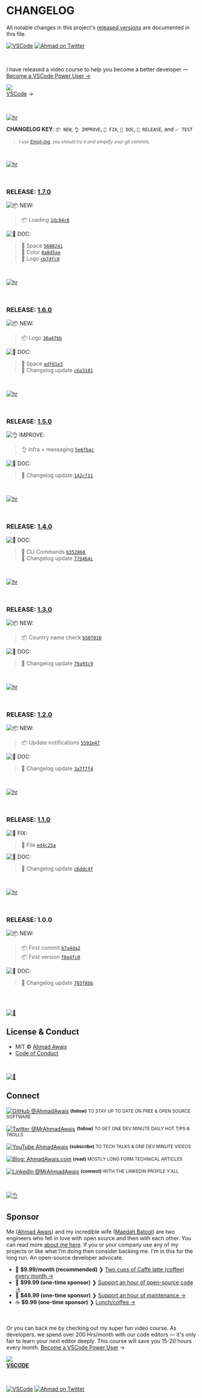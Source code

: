 # CHANGELOG

All notable changes in this project's [released versions](../../releases) are documented in this file.

[![VSCode](https://img.shields.io/badge/-VSCode.pro%20%E2%86%92-gray.svg?colorB=4D2AFF)](https://VSCode.pro/?utm_source=GitHubFOSS)
[![Ahmad on Twitter](https://img.shields.io/twitter/follow/mrahmadawais.svg?style=social&label=Follow%20@MrAhmadAwais)](https://twitter.com/mrahmadawais/)

<br>

I have released a video course to help you become a better developer — <a href="https://vscode.pro/?utm_source=GitHubFOSS" target="_blank">Become a VSCode Power User →</a></p>

<a href="https://vscode.pro/?utm_source=GitHubFOSS" target="_blank"><img src="https://raw.githubusercontent.com/ahmadawais/stuff/master/images/vscodepro/VSCode.jpeg" /><br>VSCode</a> →

<br>

[![hr](https://raw.githubusercontent.com/ahmadawais/stuff/master/images/git/hr.png)](/)

**CHANGELOG KEY**: `📦 NEW`, `👌 IMPROVE`, `🐛 FIX`, `📖 DOC`, `🚀 RELEASE`, and `✅ TEST`

<small>

> _I use [Emoji-log](https://github.com/ahmadawais/Emoji-Log), you should try it and simplify your git commits._

</small>

<br>

[![hr](https://raw.githubusercontent.com/ahmadawais/stuff/master/images/git/hr.png)](/)

<br>

### RELEASE: [1.7.0](https://github.com/ahmadawais/corona-cli/compare/1.6.0...1.7.0)

![📦 NEW:](https://img.shields.io/badge/-NEW-gray.svg?colorB=3778FF)

> 📦 Loading [`1dc84c6`](https://github.com/ahmadawais/corona-cli/commit/1dc84c6f544781bcb385e71164bcfb1e4e751eb8) <br>

![📖 DOC:](https://img.shields.io/badge/-DOCS-gray.svg?colorB=978CD4)

> 📖 Space [`5680241`](https://github.com/ahmadawais/corona-cli/commit/5680241f60fe3e30dbac678366ca820c9f109b6b) <br>
> 📖 Color [`0a8d5ae`](https://github.com/ahmadawais/corona-cli/commit/0a8d5aea809cb58eef5578589ec0277c8ffd21b8) <br>
> 📖 Logo [`cb7dfc8`](https://github.com/ahmadawais/corona-cli/commit/cb7dfc858f0bc636b5b57a7dbd6d487a67a15cea) <br>

<br>

[![hr](https://raw.githubusercontent.com/ahmadawais/stuff/master/images/git/hr.png)](/)

<br>

### RELEASE: [1.6.0](https://github.com/ahmadawais/corona-cli/compare/1.5.0...1.6.0)

![📦 NEW:](https://img.shields.io/badge/-NEW-gray.svg?colorB=3778FF)

> 📦 Logo [`30a47bb`](https://github.com/ahmadawais/corona-cli/commit/30a47bbca5203573ae3c9e41d9bde6421d618637) <br>

![📖 DOC:](https://img.shields.io/badge/-DOCS-gray.svg?colorB=978CD4)

> 📖 Space [`adfd1e3`](https://github.com/ahmadawais/corona-cli/commit/adfd1e37ae195b24cfb908cb1bcd3248c64a141d) <br>
> 📖 Changelog update [`c6a3101`](https://github.com/ahmadawais/corona-cli/commit/c6a3101400eb3e716bfbe4b48cea3317335b5273) <br>

<br>

[![hr](https://raw.githubusercontent.com/ahmadawais/stuff/master/images/git/hr.png)](/)

<br>

### RELEASE: [1.5.0](https://github.com/ahmadawais/corona-cli/compare/1.4.0...1.5.0)

![👌 IMPROVE:](https://img.shields.io/badge/-IMPROVEMENT-gray.svg?colorB=39AA54)

> 👌 Infra + messaging [`5e6fbac`](https://github.com/ahmadawais/corona-cli/commit/5e6fbac1334a41ca233e7f89359c63e0a41c687e) <br>

![📖 DOC:](https://img.shields.io/badge/-DOCS-gray.svg?colorB=978CD4)

> 📖 Changelog update [`142cf11`](https://github.com/ahmadawais/corona-cli/commit/142cf1129615f7e52fc09516c2e35547ec3dbf66) <br>

<br>

[![hr](https://raw.githubusercontent.com/ahmadawais/stuff/master/images/git/hr.png)](/)

<br>

### RELEASE: [1.4.0](https://github.com/ahmadawais/corona-cli/compare/1.3.0...1.4.0)

![📖 DOC:](https://img.shields.io/badge/-DOCS-gray.svg?colorB=978CD4)

> 📖 CLI Commands [`b352868`](https://github.com/ahmadawais/corona-cli/commit/b352868a760ee574778917dfa6c98807d86ee66b) <br>
> 📖 Changelog update [`779464c`](https://github.com/ahmadawais/corona-cli/commit/779464c93060a398cc2061c30aa7070375a2ec9d) <br>

<br>

[![hr](https://raw.githubusercontent.com/ahmadawais/stuff/master/images/git/hr.png)](/)

<br>

### RELEASE: [1.3.0](https://github.com/ahmadawais/corona-cli/compare/1.2.0...1.3.0)

![📦 NEW:](https://img.shields.io/badge/-NEW-gray.svg?colorB=3778FF)

> 📦 Country name check [`b50f010`](https://github.com/ahmadawais/corona-cli/commit/b50f010643048f9a12fcf2666df20dad99713095) <br>

![📖 DOC:](https://img.shields.io/badge/-DOCS-gray.svg?colorB=978CD4)

> 📖 Changelog update [`70a93c9`](https://github.com/ahmadawais/corona-cli/commit/70a93c9970042f3944e26e5becdb1a2ed9d75412) <br>

<br>

[![hr](https://raw.githubusercontent.com/ahmadawais/stuff/master/images/git/hr.png)](/)

<br>

### RELEASE: [1.2.0](https://github.com/ahmadawais/corona-cli/compare/1.1.0...1.2.0)

![📦 NEW:](https://img.shields.io/badge/-NEW-gray.svg?colorB=3778FF)

> 📦 Update notifications [`5591e47`](https://github.com/ahmadawais/corona-cli/commit/5591e473f76b02738b387142818f8529297c4c97) <br>

![📖 DOC:](https://img.shields.io/badge/-DOCS-gray.svg?colorB=978CD4)

> 📖 Changelog update [`3a7f7f4`](https://github.com/ahmadawais/corona-cli/commit/3a7f7f4ebc75207ba8a06ba07afb1224bc9ff2ea) <br>

<br>

[![hr](https://raw.githubusercontent.com/ahmadawais/stuff/master/images/git/hr.png)](/)

<br>

### RELEASE: [1.1.0](https://github.com/ahmadawais/corona-cli/compare/1.0.0...1.1.0)

![🐛 FIX:](https://img.shields.io/badge/-FIX-gray.svg?colorB=ff6347)

> 🐛 File [`ed4c25a`](https://github.com/ahmadawais/corona-cli/commit/ed4c25a28b2802f1ce7570fc20b7990b6b5b9a0f) <br>

![📖 DOC:](https://img.shields.io/badge/-DOCS-gray.svg?colorB=978CD4)

> 📖 Changelog update [`c6ddc4f`](https://github.com/ahmadawais/corona-cli/commit/c6ddc4faea14fc40de3882ff2a69c1cdba9c11fb) <br>

<br>

[![hr](https://raw.githubusercontent.com/ahmadawais/stuff/master/images/git/hr.png)](/)

<br>

### RELEASE: 1.0.0

![📦 NEW:](https://img.shields.io/badge/-NEW-gray.svg?colorB=3778FF)

> 📦 First commit [`b7a4da2`](https://github.com/ahmadawais/corona-cli/commit/b7a4da28f4832a8e18417c50b4c2e7bf2efcd10f) <br>
> 📦 First version [`f0e4fc0`](https://github.com/ahmadawais/corona-cli/commit/f0e4fc0565ac73ec7e48f63c29fe259b787a0ea7) <br>

![📖 DOC:](https://img.shields.io/badge/-DOCS-gray.svg?colorB=978CD4)

> 📖 Changelog update [`703f8bb`](https://github.com/ahmadawais/corona-cli/commit/703f8bbeccd539502d67baabfcf945011ae0f6b0) <br>

<br>

<br>

[![📃](https://raw.githubusercontent.com/ahmadawais/stuff/master/images/git/license.png)](/)

## License & Conduct

- MIT © [Ahmad Awais](https://twitter.com/MrAhmadAwais/)
- [Code of Conduct](code-of-conduct.md)

<br>

[![🙌](https://raw.githubusercontent.com/ahmadawais/stuff/master/images/git/connect.png)](/)

## Connect

<div align="left">
<p><a href="https://github.com/ahmadawais"><img alt="GitHub @AhmadAwais" align="center" src="https://img.shields.io/badge/GITHUB-gray.svg?colorB=6cc644&colorA=6cc644&style=flat" /></a>&nbsp;<small><strong>(follow)</strong> TO STAY UP TO DATE ON FREE & OPEN SOURCE SOFTWARE</small></p>
<p><a href="https://twitter.com/MrAhmadAwais/"><img alt="Twitter @MrAhmadAwais" align="center" src="https://img.shields.io/badge/TWITTER-gray.svg?colorB=1da1f2&colorA=1da1f2&style=flat" /></a>&nbsp;<small><strong>(follow)</strong> TO GET ONE DEV MINUTE DAILY HOT TIPS & TROLLS</small></p>
<p><a href="https://www.youtube.com/AhmadAwais"><img alt="YouTube AhmadAwais" align="center" src="https://img.shields.io/badge/YOUTUBE-gray.svg?colorB=ff0000&colorA=ff0000&style=flat" /></a>&nbsp;<small><strong>(subscribe)</strong> TO TECH TALKS & ONE DEV MINUTE VIDEOS</small></p>
<p><a href="https://AhmadAwais.com/"><img alt="Blog: AhmadAwais.com" align="center" src="https://img.shields.io/badge/MY%20BLOG-gray.svg?colorB=4D2AFF&colorA=4D2AFF&style=flat" /></a>&nbsp;<small><strong>(read)</strong> MOSTLY LONG FORM TECHNICAL ARTICLES</small></p>
<p><a href="https://www.linkedin.com/in/MrAhmadAwais/"><img alt="LinkedIn @MrAhmadAwais" align="center" src="https://img.shields.io/badge/LINKEDIN-gray.svg?colorB=0077b5&colorA=0077b5&style=flat" /></a>&nbsp;<small><strong>(connect)</strong> WITH THE LINKEDIN PROFILE Y'ALL</small></p>
</div>

<br>

[![👌](https://raw.githubusercontent.com/ahmadawais/stuff/master/images/git/sponsor.png)](/)

## Sponsor

Me ([Ahmad Awais](https://twitter.com/mrahmadawais/)) and my incredible wife ([Maedah Batool](https://twitter.com/MaedahBatool/)) are two engineers who fell in love with open source and then with each other. You can read more [about me here](https://ahmadawais.com/about). If you or your company use any of my projects or like what I’m doing then consider backing me. I'm in this for the long run. An open-source developer advocate.

- 🌟  **$9.99/month (recommended)** ❯ [Two cups of Caffè latte (coffee) every month →](https://pay.paddle.com/checkout/540217)
- 🚀  **$99.99 (one-time sponsor)** ❯ [Support an hour of open-source code →](https://pay.paddle.com/checkout/515568)
- 🔰  **$49.99 (one-time sponsor)** ❯ [Support an hour of maintenance →](https://pay.paddle.com/checkout/527253)
- ☕️  **$9.99 (one-time sponsor)** ❯ [Lunch/coffee →](https://pay.paddle.com/checkout/527254)

<br>

Or you can back me by checking out my super fun video course. As developers, we spend over 200 Hrs/month with our code editors — it's only fair to learn your next editor deeply. This course will save you 15-20 hours every month.  <a href="https://vscode.pro/?utm_source=GitHubFOSS" target="_blank">Become a VSCode Power User</a> →</p>

<a href="https://vscode.pro/?utm_source=GitHubFOSS" target="_blank"><img src="https://raw.githubusercontent.com/ahmadawais/stuff/master/images/vscodepro/VSCode.jpeg" /><br><strong>VSCODE</strong></a>

<br>

[![VSCode](https://img.shields.io/badge/-VSCode.pro%20%E2%86%92-gray.svg?colorB=4D2AFF&style=flat)](https://VSCode.pro/?utm_source=GitHubFOSS)
[![Ahmad on Twitter](https://img.shields.io/twitter/follow/mrahmadawais.svg?style=social&label=Follow%20@MrAhmadAwais)](https://twitter.com/mrahmadawais/)
